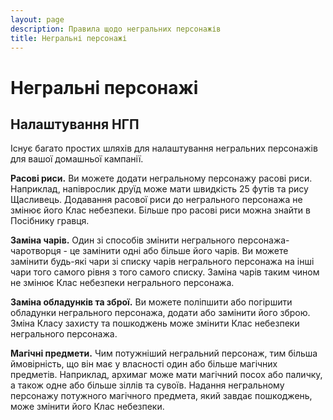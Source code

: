 ```yaml
---
layout: page
description: Правила щодо негральних персонажів
title: Негральні персонажі
---
```


# Негральні персонажі
## Налаштування НГП
Існує багато простих шляхів для налаштування негральних персонажів для вашої домашньої кампанії.

**Расові риси.** Ви можете додати негральному персонажу расові риси. Наприклад, напіврослик друїд може мати швидкість 25 футів та рису Щасливець. Додавання расової риси до негрального персонажа не змінює його Клас небезпеки. Більше про расові риси можна знайти в Посібнику гравця.

**Заміна чарів.** Один зі способів змінити негрального персонажа-чаротворця - це замінити одні або більше його чарів. Ви можете замінити будь-які чари зі списку чарів негрального персонажа на інші чари того самого рівня з того самого списку. Заміна чарів таким чином не змінює Клас небезпеки негрального персонажа.

**Заміна обладунків та зброї.** Ви можете поліпшити або погіршити обладунки негрального персонажа, додати або замінити його зброю. Зміна Класу захисту та пошкоджень може змінити Клас небезпеки негрального персонажа.

**Магічні предмети.** Чим потужніший негральний персонаж, тим більша ймовірність, що він має у власності один або більше магічних предметів. Наприклад, архимаг може мати магічний посох або паличку, а також одне або більше зіллів та сувоїв. Надання негральному персонажу потужного магічного предмета, який завдає пошкоджень, може змінити його Клас небезпеки.
